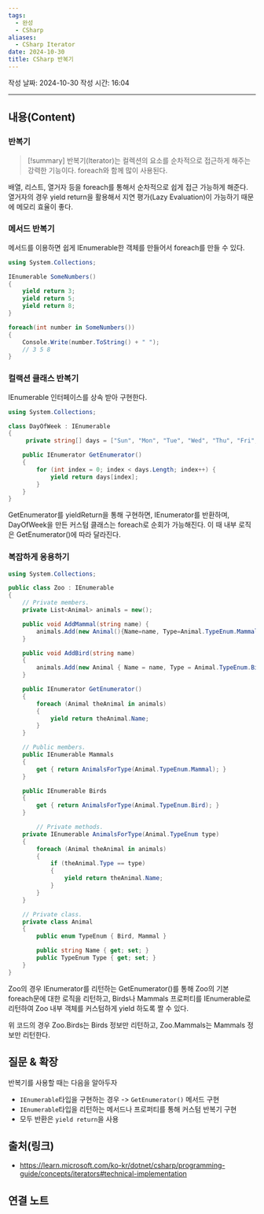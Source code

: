 ```yaml
---
tags:
  - 완성
  - CSharp
aliases:
  - CSharp Iterator
date: 2024-10-30
title: CSharp 반복기
---
```

작성 날짜: 2024-10-30
작성 시간: 16:04


----
## 내용(Content)

### 반복기

>[!summary]
>반복기(Iterator)는 컬렉션의 요소를 순차적으로 접근하게 해주는 강력한 기능이다. foreach와 함께 많이 사용된다.

배열, 리스트, 열거자 등을 foreach를 통해서 순차적으로 쉽게 접근 가능하게 해준다. 열거자의 경우 yield return을 활용해서 지연 평가(Lazy Evaluation)이 가능하기 때문에 메모리 효율이 좋다.


### 메서드 반복기

메서드를 이용하면 쉽게 IEnumerable한 객체를 만들어서 foreach를 만들 수 있다.

```csharp
using System.Collections;

IEnumerable SomeNumbers()
{
    yield return 3;
    yield return 5;
    yield return 8;
}

foreach(int number in SomeNumbers())
{
    Console.Write(number.ToString() + " ");
    // 3 5 8
}
```

### 컬랙션 클래스 반복기

IEnumerable 인터페이스를 상속 받아 구현한다.

```csharp
using System.Collections;

class DayOfWeek : IEnumerable
{
     private string[] days = ["Sun", "Mon", "Tue", "Wed", "Thu", "Fri", "Sat"];

    public IEnumerator GetEnumerator()
    {
        for (int index = 0; index < days.Length; index++) {
            yield return days[index];
        }
    }
}
```

GetEnumerator를 yieldReturn을 통해 구현하면, IEnumerator를 반환하며, DayOfWeek을 만든 커스텀 클래스는 foreach로 순회가 가능해진다. 이 때 내부 로직은 GetEnumerator()에 따라 달라진다.

### 복잡하게 응용하기

```csharp
using System.Collections;

public class Zoo : IEnumerable
{
    // Private members.
    private List<Animal> animals = new();

    public void AddMammal(string name) {
        animals.Add(new Animal(){Name=name, Type=Animal.TypeEnum.Mammal});
    }

    public void AddBird(string name)
    {
        animals.Add(new Animal { Name = name, Type = Animal.TypeEnum.Bird });
    }

    public IEnumerator GetEnumerator()
    {
        foreach (Animal theAnimal in animals)
        {
            yield return theAnimal.Name;
        }
    }

    // Public members.
    public IEnumerable Mammals
    {
        get { return AnimalsForType(Animal.TypeEnum.Mammal); }
    }

    public IEnumerable Birds
    {
        get { return AnimalsForType(Animal.TypeEnum.Bird); }
    }

        // Private methods.
    private IEnumerable AnimalsForType(Animal.TypeEnum type)
    {
        foreach (Animal theAnimal in animals)
        {
            if (theAnimal.Type == type)
            {
                yield return theAnimal.Name;
            }
        }
    }

    // Private class.
    private class Animal
    {
        public enum TypeEnum { Bird, Mammal }

        public string Name { get; set; }
        public TypeEnum Type { get; set; }
    }
}
```

Zoo의 경우 IEnumerator를 리턴하는 GetEnumerator()를 통해 Zoo의 기본 foreach문에 대한 로직을 리턴하고, Birds나 Mammals 프로퍼티를 IEnumerable로 리턴하여 Zoo 내부 객체를 커스텀하게 yield 하도록 짤 수 있다.

위 코드의 경우 Zoo.Birds는 Birds 정보만 리턴하고, Zoo.Mammals는 Mammals 정보만 리턴한다.

## 질문 & 확장

반복기를 사용할 때는 다음을 알아두자

- `IEnumerable`타입을 구현하는 경우 -> `GetEnumerator()` 메서드 구현
- `IEnumerable`타입을 리턴하는 메서드나 프로퍼티를 통해 커스텀 반복기 구현
- 모두 반환은 `yield return`을 사용

## 출처(링크)

- https://learn.microsoft.com/ko-kr/dotnet/csharp/programming-guide/concepts/iterators#technical-implementation

## 연결 노트










